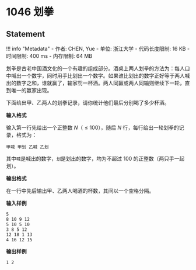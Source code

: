 
# 1046 划拳

## Statement

!!! info "Metadata"
    - 作者: CHEN, Yue
    - 单位: 浙江大学
    - 代码长度限制: 16 KB
    - 时间限制: 400 ms
    - 内存限制: 64 MB

划拳是古老中国酒文化的一个有趣的组成部分。酒桌上两人划拳的方法为：每人口中喊出一个数字，同时用手比划出一个数字。如果谁比划出的数字正好等于两人喊出的数字之和，谁就赢了，输家罚一杯酒。两人同赢或两人同输则继续下一轮，直到唯一的赢家出现。

下面给出甲、乙两人的划拳记录，请你统计他们最后分别喝了多少杯酒。

**输入格式**

输入第一行先给出一个正整数 $N$（$\le 100$），随后 $N$ 行，每行给出一轮划拳的记录，格式为：
```
甲喊 甲划 乙喊 乙划
```
其中`喊`是喊出的数字，`划`是划出的数字，均为不超过 100 的正整数（两只手一起划）。

**输出格式**

在一行中先后输出甲、乙两人喝酒的杯数，其间以一个空格分隔。

**输入样例**
```plaintext
5
8 10 9 12
5 10 5 10
3 8 5 12
12 18 1 13
4 16 12 15
```

**输出样例**
```plaintext
1 2
```

